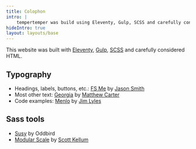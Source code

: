 ```yaml
---
title: Colophon
intro: |
    tempertemper was build using Eleventy, Gulp, SCSS and carefully considered HTML.
hideIntro: true
layout: layouts/base
---
```


This website was built with [Eleventy](https://www.11ty.io), [Gulp](https://gulpjs.com/), [SCSS](http://sass-lang.com) and carefully considered HTML.


## Typography

- Headings, labels, buttons, etc.: [FS Me](https://www.fontshop.com/families/fs-me) by [Jason Smith](https://www.fontshop.com/designers/jason-smith)
- Most other text: [Georgia](http://en.wikipedia.org/wiki/Georgia_(typeface)) by [Matthew Carter](http://en.wikipedia.org/wiki/Matthew_Carter)
- Code examples: [Menlo](http://en.wikipedia.org/wiki/Menlo_%28typeface%29) by [Jim Lyles](https://www.myfonts.com/person/Jim_Lyles/)


## Sass tools

+ [Susy](http://susy.oddbird.net) by Oddbird
+ [Modular Scale](https://github.com/modularscale/modularscale-sass) by [Scott Kellum](http://scottkellum.com/)
